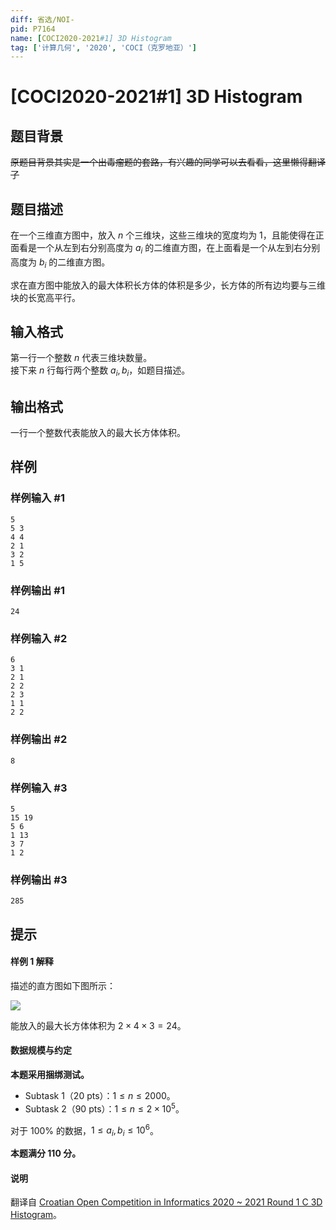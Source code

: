 ```yaml
---
diff: 省选/NOI-
pid: P7164
name: [COCI2020-2021#1] 3D Histogram
tag: ['计算几何', '2020', 'COCI（克罗地亚）']
---
```

# [COCI2020-2021#1] 3D Histogram
## 题目背景

~~原题目背景其实是一个出毒瘤题的套路，有兴趣的同学可以去看看，这里懒得翻译了~~
## 题目描述

在一个三维直方图中，放入 $n$ 个三维块，这些三维块的宽度均为 $1$，且能使得在正面看是一个从左到右分别高度为 $a_i$ 的二维直方图，在上面看是一个从左到右分别高度为 $b_i$ 的二维直方图。

求在直方图中能放入的最大体积长方体的体积是多少，长方体的所有边均要与三维块的长宽高平行。
## 输入格式

第一行一个整数 $n$ 代表三维块数量。       
接下来 $n$ 行每行两个整数 $a_i,b_i$，如题目描述。
## 输出格式

一行一个整数代表能放入的最大长方体体积。
## 样例

### 样例输入 #1
```
5
5 3
4 4
2 1
3 2
1 5
```
### 样例输出 #1
```
24
```
### 样例输入 #2
```
6
3 1
2 1
2 2
2 3
1 1
2 2
```
### 样例输出 #2
```
8
```
### 样例输入 #3
```
5
15 19
5 6
1 13
3 7
1 2

```
### 样例输出 #3
```
285
```
## 提示

#### 样例 1 解释

描述的直方图如下图所示：

![](https://cdn.luogu.com.cn/upload/image_hosting/z2txhsvt.png)

能放入的最大长方体体积为 $2 \times 4 \times 3=24$。

#### 数据规模与约定

**本题采用捆绑测试。**

- Subtask 1（20 pts）：$1 \le n \le 2000$。
- Subtask 2（90 pts）：$1 \le n \le 2 \times 10^5$。

对于 $100\%$ 的数据，$1 \le a_i,b_i \le 10^6$。

**本题满分 $110$ 分。**

#### 说明

翻译自 [Croatian Open Competition in Informatics 2020 ~ 2021 Round 1 C 3D Histogram](https://hsin.hr/coci/archive/2020_2021/contest1_tasks.pdf)。

